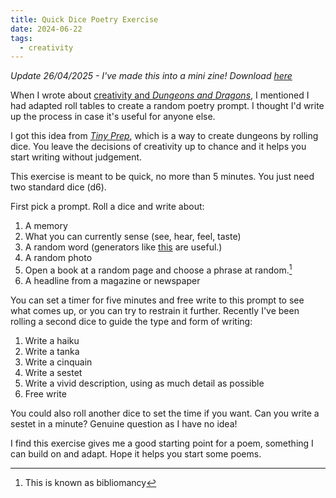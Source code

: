 ```yaml
---
title: Quick Dice Poetry Exercise
date: 2024-06-22
tags:
  - creativity
---
```


*Update 26/04/2025 - I've made this into a mini zine! Download [here](/assets/books/Poetry-Dice-Zine.pdf)*

When I wrote about [creativity and *Dungeons and Dragons*](/creativity-lessons-from-dnd/), I mentioned I had adapted roll tables to create a random poetry prompt. I thought I'd write up the process in case it's useful for anyone else.

I got this idea from [*Tiny Prep*](https://www.roleplayingtips.com/gm-books/tiny-prep/), which is a way to create dungeons by rolling dice. You leave the decisions of creativity up to chance and it helps you start writing without judgement.

This exercise is meant to be quick, no more than 5 minutes. You just need two standard dice (d6). 

First pick a prompt. Roll a dice and write about: 

1. A memory
2. What you can currently sense (see, hear, feel, taste)
3. A random word (generators like [this](https://randomwordgenerator.com/) are useful.)
4. A random photo
5. Open a book at a random page and choose a phrase at random.[^1]
6. A headline from a magazine or newspaper

You can set a timer for five minutes and free write to this prompt to see what comes up, or you can try to restrain it further. Recently I've been rolling a second dice to guide the type and form of writing:

1. Write a haiku
2. Write a tanka
3. Write a cinquain
4. Write a sestet
5. Write a vivid description, using as much detail as possible
6. Free write

You could also roll another dice to set the time if you want. Can you write a sestet in a minute? Genuine question as I have no idea!

I find this exercise gives me a good starting point for a poem, something I can build on and adapt. Hope it helps you start some poems.

[^1]: This is known as bibliomancy